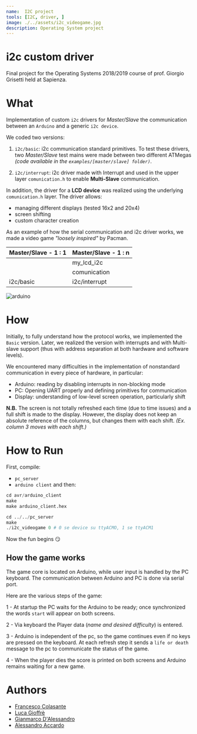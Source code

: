 ```yaml
---
name:  I2C project 
tools: [I2C, driver, ]
image: ./../assets/i2c_videogame.jpg
description: Operating System project
---
```

# i2c custom driver
Final project for the Operating Systems 2018/2019 course of prof. Giorgio Grisetti held at Sapienza.

# What
Implementation of custom `i2c` drivers for *Master/Slave* the communication between an `Arduino` and a generic `i2c device`.

We coded two versions:
1. `i2c/basic`: i2c communication standard primitives.
    To test these drivers, two *Master/Slave* test mains were made between two different ATMegas *(code available in the `examples/[master/slave] folder)`*.

2. `i2c/interrupt`: i2c driver made with Interrupt and used in the upper layer `comunication.h` to enable **Multi-Slave** communication.

In addition, the driver for a **LCD device** was realized using the underlying `comunication.h` layer.
The driver allows:
- managing different displays (tested 16x2 and 20x4)
- screen shifting
- custom character creation

As an example of how the serial communication and i2c driver works, we made a video game _"loosely inspired"_ by Pacman.


| Master/Slave - 1 : 1| Master/Slave - 1 : n |
|--------------|---------------|
|              | my_lcd_i2c    |
|              | comunication  |
| i2c/basic    | i2c/interrupt |

![arduino](./../assets/i2c_videogame.jpg)

# How
Initially, to fully understand how the protocol works, we implemented the `Basic` version.
Later, we realized the version with interrupts and with Multi-slave support (thus with address separation at both hardware and software levels).

We encountered many difficulties in the implementation of nonstandard communication in every piece of hardware, in particular:
- Arduino: reading by disabling interrupts in non-blocking mode 
- PC: Opening UART properly and defining primitives for communication
- Display: understanding of low-level screen operation, particularly shift

**N.B.** The screen is not totally refreshed each time (due to time issues) and a full shift is made to the display.
However, the display does not keep an absolute reference of the columns, but changes them with each shift. *(Ex. column 3 moves with each shift.)*


# How to Run
First, compile:
- `pc_server`
- `arduino client`
and then:
```s
cd avr/arduino_client
make
make arduino_client.hex

cd ../../pc_server
make
./i2c_videogame 0 # 0 se device su ttyACMO, 1 se ttyACM1
```

Now the fun begins :smirk:

## How the game works
The game core is located on Arduino, while user input is handled by the PC keyboard.
The communication between Arduino and PC is done via serial port.

Here are the various steps of the game:

1 - At startup the PC waits for the Arduino to be ready; once synchronized the words `start` will appear on both screens.

2 - Via keyboard the Player data (*name and desired difficulty*) is entered.

3 - Arduino is independent of the pc, so the game continues even if no keys are pressed on the keyboard. At each refresh step it sends a `life or death` message to the pc to communicate the status of the game.

4 - When the player dies the score is printed on both screens and Arduino remains waiting for a new game.

# Authors 
- [Francesco Colasante](https://github.com/fcolasante)
- [Luca Gioffrè](https://github.com/lukfre)
- [Gianmarco D'Alessandro](https://github.com/giamdalessandro)
- [Alessandro Accardo](https://gitlab.com/accardoalessandro97)
